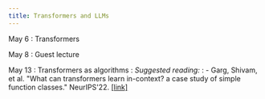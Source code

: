 ```yaml
---
title: Transformers and LLMs
---
```


May 6
: Transformers

May 8
: Guest lecture

May 13
: Transformers as algorithms
: *Suggested reading:*
: - Garg, Shivam, et al. "What can transformers learn in-context? a case study of simple function classes." NeurIPS'22. [[link]](https://arxiv.org/pdf/2208.01066.pdf)
